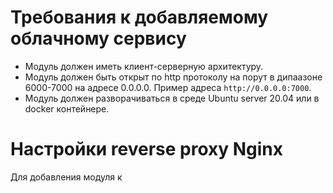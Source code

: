 # Требования к добавляемому облачному сервису

- Модуль должен иметь клиент-серверную архитектуру.
- Модуль должен быть открыт по http протоколу на порут в дипаазоне 6000-7000 на адресе 0.0.0.0. Пример адреса `http://0.0.0.0:7000`.
- Модуль должен разворачиваться в среде Ubuntu server 20.04 или в docker контейнере.

# Настройки reverse proxy Nginx

Для добавления модуля к
